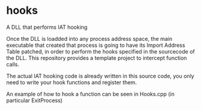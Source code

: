 # hooks
A DLL that performs IAT hooking

Once the DLL is loadded into any process address space, the main executable that created that process is going to have
its Import Address Table patched, in order to perform the hooks specified in the sourcecode of the DLL.
This repository provides a template project to intercept function calls.

The actual IAT hooking code is already written in this source code, you only need to write your hook functions and register them.

An example of how to hook a function can be seen in Hooks.cpp (in particular ExitProcess)
